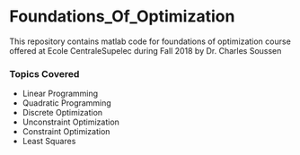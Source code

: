 # Foundations_Of_Optimization
This repository contains matlab code for foundations of optimization course offered at Ecole CentraleSupelec during Fall 2018 by Dr. Charles Soussen

### Topics Covered

* Linear Programming  
* Quadratic Programming  
* Discrete Optimization  
* Unconstraint Optimization  
* Constraint Optimization  
* Least Squares
